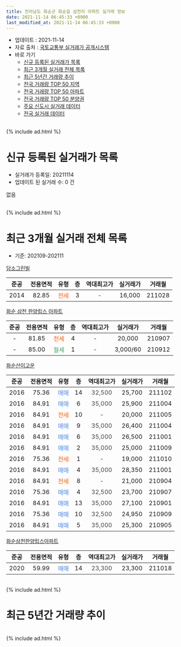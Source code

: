 ```yaml
---
title: 전라남도 화순군 화순읍 삼천리 아파트 실거래 정보
date: 2021-11-14 06:45:33 +0900
last_modified_at: 2021-11-14 06:45:33 +0900
---
```


* 업데이트 : 2021-11-14
* 자료 출처 : [국토교통부 실거래가 공개시스템](http://rt.molit.go.kr)
* 바로 가기
    * [신규 등록된 실거래가 목록](#신규-등록된-실거래가-목록)
    * [최근 3개월 실거래 전체 목록](#최근-3개월-실거래-전체-목록)
    * [최근 5년간 거래량 추이](#최근-5년간-거래량-추이)
    * [전국 거래량 TOP 50 지역](https://inasie.github.io/apt-trade-info/최근-3개월-전국에서-가장-거래가-많이-발생한-지역)
    * [전국 거래량 TOP 50 아파트](https://inasie.github.io/apt-trade-info/최근-3개월-전국에서-가장-거래가-많이-발생한-아파트)
    * [전국 거래량 TOP 50 분양권](https://inasie.github.io/apt-trade-info/최근-3개월-전국에서-가장-거래가-많이-발생한-분양권)
    * [주요 신도시 실거래 데이터](https://inasie.github.io/apt-trade-info/주요-신도시)
    * [전국 실거래 데이터](https://inasie.github.io/apt-trade-info/전국)
<br>
{% include ad.html %}
<br>

# 신규 등록된 실거래가 목록
* 실거래가 등록일: 20211114
* 업데이트 된 실거래 수: 0 건

없음

<br>
{% include ad.html %}
<br>

# 최근 3개월 실거래 전체 목록
* 기준: 202109-202111


[담소그린빌](https://search.naver.com/search.naver?query=%EC%A0%84%EB%9D%BC%EB%82%A8%EB%8F%84+%ED%99%94%EC%88%9C%EA%B5%B0+%ED%99%94%EC%88%9C%EC%9D%8D+%EC%82%BC%EC%B2%9C%EB%A6%AC+%EB%8B%B4%EC%86%8C%EA%B7%B8%EB%A6%B0%EB%B9%8C)

|준공|전용면적|유형|층|역대최고가|실거래가|거래월|
|:---:|:---:|:---:|:---:|:---:|:---:|:---:|
|2014|82.85|<span style="color:#ff5a00">전세</span>|3|<span style="color:#444444">-</span>|16,000|211028|

[화순 삼천 한양립스 아파트](https://search.naver.com/search.naver?query=%EC%A0%84%EB%9D%BC%EB%82%A8%EB%8F%84+%ED%99%94%EC%88%9C%EA%B5%B0+%ED%99%94%EC%88%9C%EC%9D%8D+%EC%82%BC%EC%B2%9C%EB%A6%AC+%ED%99%94%EC%88%9C+%EC%82%BC%EC%B2%9C+%ED%95%9C%EC%96%91%EB%A6%BD%EC%8A%A4+%EC%95%84%ED%8C%8C%ED%8A%B8)

|준공|전용면적|유형|층|역대최고가|실거래가|거래월|
|:---:|:---:|:---:|:---:|:---:|:---:|:---:|
|-|81.85|<span style="color:#ff5a00">전세</span>|4|<span style="color:#444444">-</span>|20,000|210907|
|-|85.00|<span style="color:#34a853">월세</span>|1|<span style="color:#444444">-</span>|3,000/60|210912|

[화순산이고운](https://search.naver.com/search.naver?query=%EC%A0%84%EB%9D%BC%EB%82%A8%EB%8F%84+%ED%99%94%EC%88%9C%EA%B5%B0+%ED%99%94%EC%88%9C%EC%9D%8D+%EC%82%BC%EC%B2%9C%EB%A6%AC+%ED%99%94%EC%88%9C%EC%82%B0%EC%9D%B4%EA%B3%A0%EC%9A%B4)

|준공|전용면적|유형|층|역대최고가|실거래가|거래월|
|:---:|:---:|:---:|:---:|:---:|:---:|:---:|
|2016|75.36|<span style="color:#4285f3">매매</span>|14|<span style="color:#444444">32,500</span>|25,700|211102|
|2016|84.91|<span style="color:#4285f3">매매</span>|6|<span style="color:#444444">35,000</span>|25,900|211004|
|2016|84.91|<span style="color:#ff5a00">전세</span>|10|<span style="color:#444444">-</span>|20,000|211005|
|2016|84.91|<span style="color:#4285f3">매매</span>|9|<span style="color:#444444">35,000</span>|26,400|211004|
|2016|84.91|<span style="color:#4285f3">매매</span>|6|<span style="color:#444444">35,000</span>|26,500|211001|
|2016|84.91|<span style="color:#4285f3">매매</span>|2|<span style="color:#444444">35,000</span>|25,000|211009|
|2016|75.36|<span style="color:#ff5a00">전세</span>|1|<span style="color:#444444">-</span>|19,000|211010|
|2016|84.91|<span style="color:#4285f3">매매</span>|4|<span style="color:#444444">35,000</span>|28,350|211001|
|2016|84.91|<span style="color:#ff5a00">전세</span>|8|<span style="color:#444444">-</span>|21,000|210904|
|2016|75.36|<span style="color:#4285f3">매매</span>|4|<span style="color:#444444">32,500</span>|23,700|210907|
|2016|84.91|<span style="color:#4285f3">매매</span>|13|<span style="color:#444444">35,000</span>|27,100|210901|
|2016|75.36|<span style="color:#4285f3">매매</span>|10|<span style="color:#444444">32,500</span>|24,950|210909|
|2016|84.91|<span style="color:#4285f3">매매</span>|5|<span style="color:#444444">35,000</span>|25,300|210905|

[화순삼천한양립스아파트](https://search.naver.com/search.naver?query=%EC%A0%84%EB%9D%BC%EB%82%A8%EB%8F%84+%ED%99%94%EC%88%9C%EA%B5%B0+%ED%99%94%EC%88%9C%EC%9D%8D+%EC%82%BC%EC%B2%9C%EB%A6%AC+%ED%99%94%EC%88%9C%EC%82%BC%EC%B2%9C%ED%95%9C%EC%96%91%EB%A6%BD%EC%8A%A4%EC%95%84%ED%8C%8C%ED%8A%B8)

|준공|전용면적|유형|층|역대최고가|실거래가|거래월|
|:---:|:---:|:---:|:---:|:---:|:---:|:---:|
|2020|59.99|<span style="color:#4285f3">매매</span>|14|<span style="color:#444444">23,300</span>|23,300|211018|


<br>
{% include ad.html %}
<br>

# 최근 5년간 거래량 추이


<div style="width:100%;">
    <canvas id="deal_progress" height="200"></canvas>
</div>

<script>
new Chart(document.getElementById("deal_progress"), {
    type: 'line',
    data: {
        labels: ['201611','201612','201701','201702','201703','201704','201705','201706','201707','201708','201709','201710','201711','201712','201801','201802','201803','201804','201805','201806','201807','201808','201809','201810','201811','201812','201901','201902','201903','201904','201905','201906','201907','201908','201909','201910','201911','201912','202001','202002','202003','202004','202005','202006','202007','202008','202009','202010','202011','202012','202101','202102','202103','202104','202105','202106','202107','202108','202109','202110','202111'],
        datasets: [{
            label: '매매',
            pointRadius: 1,
            data: [1, 1, 2, 2, 3, 3, 4, 3, 1, 2, 1, 0, 0, 5, 3, 7, 4, 8, 6, 8, 9, 7, 10, 10, 10, 17, 12, 11, 5, 5, 7, 9, 8, 17, 7, 11, 9, 17, 14, 17, 26, 26, 13, 21, 15, 5, 8, 6, 7, 3, 11, 9, 4, 8, 11, 4, 1, 5, 4, 6, 1],
            borderColor: "rgba(255, 201, 14, 1)",
            backgroundColor: "rgba(255, 201, 14, 0.5)",
            fill: false,
            lineTension: 0
        },{
            label: '전월세',
            pointRadius: 1,
            data: [3, 2, 6, 5, 5, 4, 0, 1, 1, 2, 0, 1, 1, 1, 1, 2, 0, 0, 1, 1, 0, 1, 0, 2, 3, 4, 1, 6, 3, 2, 2, 2, 0, 2, 0, 1, 0, 0, 1, 2, 5, 5, 5, 1, 3, 2, 1, 1, 2, 1, 1, 2, 3, 0, 1, 4, 4, 0, 3, 3, 0],
            borderColor: "rgba(0, 141, 185, 1)",
            backgroundColor: "rgba(0, 141, 185, 0.5)",
            fill: false,
            lineTension: 0
        }
        ]
    },
    options: {
        responsive: true,
        title: {
            display: false
        },
        tooltips: {
            mode: 'index',
            intersect: false
        },
        hover: {
            mode: 'nearest',
            intersect: true
        },
        scales: {
            xAxes: [{
                display: true,
                scaleLabel: {
                    display: true,
                    labelString: '년/월'
                }
            }],
            yAxes: [{
                display: true,
                ticks: {
                    suggestedMin: 0,
                },
                scaleLabel: {
                    display: true,
                    labelString: '실거래 수'
                }
            }]
        }
    }
});

</script>


<br>
{% include ad.html %}
<br>

